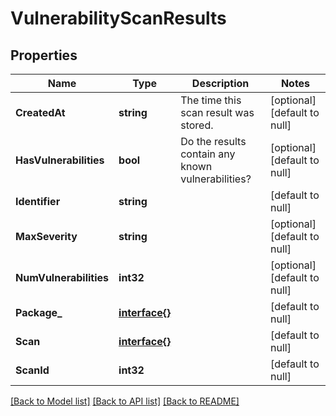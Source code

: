 # VulnerabilityScanResults

## Properties
Name | Type | Description | Notes
------------ | ------------- | ------------- | -------------
**CreatedAt** | **string** | The time this scan result was stored. | [optional] [default to null]
**HasVulnerabilities** | **bool** | Do the results contain any known vulnerabilities? | [optional] [default to null]
**Identifier** | **string** |  | [default to null]
**MaxSeverity** | **string** |  | [optional] [default to null]
**NumVulnerabilities** | **int32** |  | [optional] [default to null]
**Package_** | [**interface{}**](interface{}.md) |  | [default to null]
**Scan** | [**interface{}**](interface{}.md) |  | [default to null]
**ScanId** | **int32** |  | [default to null]

[[Back to Model list]](../README.md#documentation-for-models) [[Back to API list]](../README.md#documentation-for-api-endpoints) [[Back to README]](../README.md)


